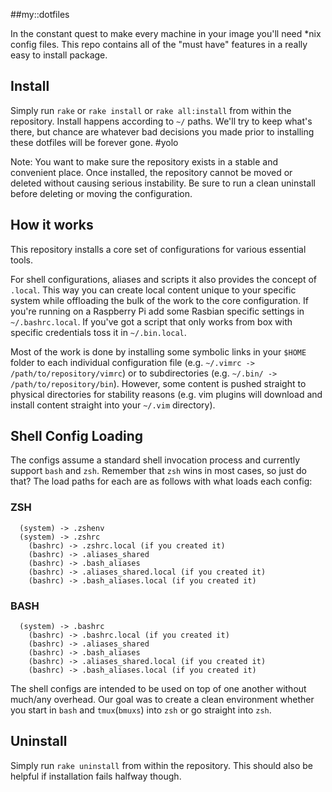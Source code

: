 ##my::dotfiles

In the constant quest to make every machine in your image you'll need *nix config files. This repo contains all of the "must have" features in a really easy to install package.

## Install
Simply run `rake` or `rake install` or `rake all:install` from within the repository. Install happens according to `~/` paths. We'll try to keep what's there, but chance are whatever bad decisions you made prior to installing these dotfiles will be forever gone. #yolo

Note: You want to make sure the repository exists in a stable and convenient place. Once installed, the repository cannot be moved or deleted without causing serious instability. Be sure to run a clean uninstall before deleting or moving the configuration.

## How it works

This repository installs a core set of configurations for various essential tools.

For shell configurations, aliases and scripts it also provides the concept of `.local`. This way you can create local content unique to your specific system while offloading the bulk of the work to the core configuration. If you're running on a Raspberry Pi add some Rasbian specific settings in `~/.bashrc.local`. If you've got a script that only works from box with specific credentials toss it in `~/.bin.local`.

Most of the work is done by installing some symbolic links in your `$HOME` folder to each individual configuration file (e.g. `~/.vimrc -> /path/to/repository/vimrc`) or to subdirectories (e.g. `~/.bin/ -> /path/to/repository/bin`). However, some content is pushed straight to physical directories for stability reasons (e.g. vim plugins will download and install content straight into your `~/.vim` directory).

## Shell Config Loading
The configs assume a standard shell invocation process and currently support `bash` and `zsh`. Remember that `zsh` wins in most cases, so just do that? The load paths for each are as follows with what loads each config:

### ZSH
```
  (system) -> .zshenv
  (system) -> .zshrc
    (bashrc) -> .zshrc.local (if you created it)
    (bashrc) -> .aliases_shared
    (bashrc) -> .bash_aliases
    (bashrc) -> .aliases_shared.local (if you created it)
    (bashrc) -> .bash_aliases.local (if you created it)
```

### BASH
```
  (system) -> .bashrc
    (bashrc) -> .bashrc.local (if you created it)
    (bashrc) -> .aliases_shared
    (bashrc) -> .bash_aliases
    (bashrc) -> .aliases_shared.local (if you created it)
    (bashrc) -> .bash_aliases.local (if you created it)
```

The shell configs are intended to be used on top of one another without much/any overhead. Our goal was to create a clean environment whether you start in `bash` and `tmux`(`bmuxs`) into `zsh` or go straight into `zsh`.

## Uninstall

Simply run `rake uninstall` from within the repository. This should also be helpful if installation fails halfway though.

